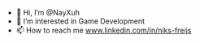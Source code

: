 - 👋 Hi, I’m @NayXuh
- 👀 I’m interested in Game Development
- 📫 How to reach me www.linkedin.com/in/niks-freijs

<!---
NayXuh/NayXuh is a ✨ special ✨ repository because its `README.md` (this file) appears on your GitHub profile.
You can click the Preview link to take a look at your changes.
--->
